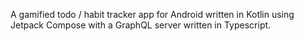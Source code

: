 A gamified todo / habit tracker app for Android written in Kotlin using Jetpack Compose with a GraphQL server written in Typescript.

